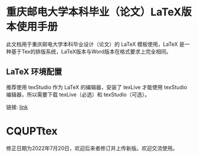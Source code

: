 # 重庆邮电大学本科毕业（论文）LaTeX版本使用手册
此文档用于重庆邮电大学本科毕业设计（论文）的 LaTeX 模板使用，LaTeX 是一种基于Tex的排版系统，LaTeX版本与Word版本在格式要求上完全相同。
## LaTeX 环境配置
推荐使用 texStudio 作为 LaTeX 的编辑器，安装了 texLive 才能使用 texStudio 编辑器，所以需要下载 texLive（必选）和 texStudio（可选）。

链接: [link]([https://www.csdn.net/](https://blog.csdn.net/weixin_47581344/article/details/124356086))







# CQUPTtex
修正日期为2022年7月20日，欢迎后来者修订并上传新版。欢迎交流使用。
